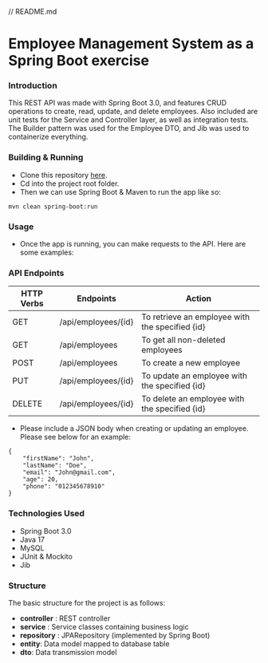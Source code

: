// README.md
# Employee Management System as a Spring Boot exercise
### Introduction
This REST API was made with Spring Boot 3.0, and features CRUD operations to create, read, update, and delete employees. Also included are unit tests for the Service and Controller layer, as well as integration tests. The Builder pattern was used for the Employee DTO, and Jib was used to containerize everything.
### Building & Running 
* Clone this repository [here](https://github.com/DrewK11/Spring-Boot-REST-api.git).
* Cd into the project root folder.
* Then we can use Spring Boot & Maven to run the app like so:
```
mvn clean spring-boot:run
```
### Usage
* Once the app is running, you can make requests to the API. Here are some examples:
### API Endpoints
| HTTP Verbs | Endpoints | Action |
| --- | --- | --- |
| GET | /api/employees/{id} | To retrieve an employee with the specified {id} |
| GET | /api/employees | To get all non-deleted employees |
| POST | /api/employees | To create a new employee |
| PUT | /api/employees/{id} | To update an employee with the specified {id} |
| DELETE | /api/employees/{id} | To delete an employee with the specified {id} |

* Please include a JSON body when creating or updating an employee. Please see below for an example:
``` 
{
    "firstName": "John",
    "lastName": "Doe",
    "email": "John@gmail.com",
    "age": 20,
    "phone": "012345678910"
}
```
### Technologies Used
* Spring Boot 3.0
* Java 17
* MySQL
* JUnit & Mockito
* Jib
### Structure
The basic structure for the project is as follows:
- **controller** : REST controller
- **service** : Service classes containing business logic
- **repository** : JPARepository (implemented by Spring Boot)
- **entity**: Data model mapped to database table
- **dto**: Data transmission model